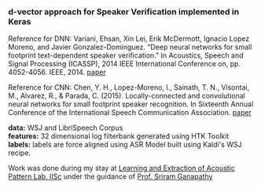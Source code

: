 ### d-vector approach for Speaker Verification implemented in Keras  


Reference for DNN:
Variani, Ehsan, Xin Lei, Erik McDermott, Ignacio Lopez Moreno, and Javier Gonzalez-Dominguez. "Deep neural networks for small footprint text-dependent speaker verification." In Acoustics, Speech and Signal Processing (ICASSP), 2014 IEEE International Conference on, pp. 4052-4056. IEEE, 2014. [paper](https://static.googleusercontent.com/media/research.google.com/en//pubs/archive/41939.pdf)

Reference for CNN:
Chen, Y. H., Lopez-Moreno, I., Sainath, T. N., Visontai, M., Alvarez, R., & Parada, C. (2015). Locally-connected and convolutional neural networks for small footprint speaker recognition. In Sixteenth Annual Conference of the International Speech Communication Association. [paper](https://pdfs.semanticscholar.org/ef8d/6c4c65a9a227f63f857fcb789db4202f2180.pdf)


__data:__ WSJ and LibriSpeech Corpus  
__features:__ 32 dimensional log filterbank generated using HTK Toolkit  
__labels:__ labels are force aligned using ASR Model built using Kaldi's WSJ recipe.  


Work was done during my stay at [Learning and Extraction of Acoustic Pattern Lab, IISc](http://leap.ee.iisc.ac.in) under the guidance of [Prof. Sriram Ganapathy](http://leap.ee.iisc.ac.in/sriram)
